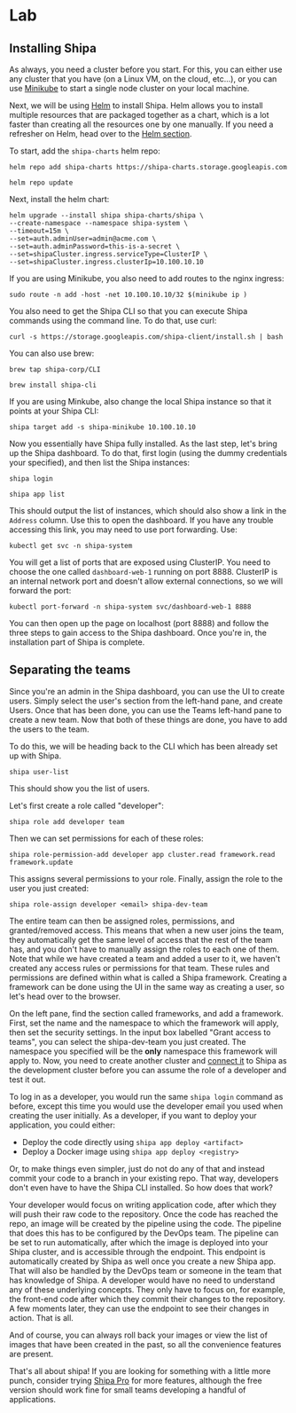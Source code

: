 # Lab

## Installing Shipa

As always, you need a cluster before you start. For this, you can either use any cluster that you have (on a Linux VM, on the cloud, etc...), or you can use [Minikube](https://minikube.sigs.k8s.io/docs/start/) to start a single node cluster on your local machine.

Next, we will be using [Helm](../Helm101/what-is-helm.md) to install Shipa. Helm allows you to install multiple resources that are packaged together as a chart, which is a lot faster than creating all the resources one by one manually. If you need a refresher on Helm, head over to the [Helm section](../Helm101/what-is-helm.md).

To start, add the ```shipa-charts``` helm repo:

```
helm repo add shipa-charts https://shipa-charts.storage.googleapis.com

helm repo update
```

Next, install the helm chart: 

```
helm upgrade --install shipa shipa-charts/shipa \
--create-namespace --namespace shipa-system \
--timeout=15m \
--set=auth.adminUser=admin@acme.com \
--set=auth.adminPassword=this-is-a-secret \
--set=shipaCluster.ingress.serviceType=ClusterIP \
--set=shipaCluster.ingress.clusterIp=10.100.10.10
```

If you are using Minikube, you also need to add routes to the nginx ingress:

```
sudo route -n add -host -net 10.100.10.10/32 $(minikube ip )
```

You also need to get the Shipa CLI so that you can execute Shipa commands using the command line. To do that, use curl:

```
curl -s https://storage.googleapis.com/shipa-client/install.sh | bash
```

You can also use brew:

```
brew tap shipa-corp/CLI

brew install shipa-cli
```

If you are using Minkube, also change the local Shipa instance so that it points at your Shipa CLI:

```
shipa target add -s shipa-minikube 10.100.10.10
```

Now you essentially have Shipa fully installed. As the last step, let's bring up the Shipa dashboard. To do that, first login (using the dummy credentials your specified), and then list the Shipa instances:

```
shipa login

shipa app list
```

This should output the list of instances, which should also show a link in the ```Address``` column. Use this to open the dashboard. If you have any trouble accessing this link, you may need to use port forwarding. Use:

```
kubectl get svc -n shipa-system
```

You will get a list of ports that are exposed using ClusterIP. You need to choose the one called ```dashboard-web-1``` running on port 8888. ClusterIP is an internal network port and doesn't allow external connections, so we will forward the port:

```
kubectl port-forward -n shipa-system svc/dashboard-web-1 8888
```

You can then open up the page on localhost (port 8888) and follow the three steps to gain access to the Shipa dashboard. Once you're in, the installation part of Shipa is complete.

## Separating the teams

Since you're an admin in the Shipa dashboard, you can use the UI to create users. Simply select the user's section from the left-hand pane, and create Users. Once that has been done, you can use the Teams left-hand pane to create a new team. Now that both of these things are done, you have to add the users to the team.

To do this, we will be heading back to the CLI which has been already set up with Shipa.

```
shipa user-list
```

This should show you the list of users.

Let's first create a role called "developer":

```
shipa role add developer team
```

Then we can set permissions for each of these roles:

```
shipa role-permission-add developer app cluster.read framework.read framework.update
```

This assigns several permissions to your role. Finally, assign the role to the user you just created:

```
shipa role-assign developer <email> shipa-dev-team
```

The entire team can then be assigned roles, permissions, and granted/removed access. This means that when a new user joins the team, they automatically get the same level of access that the rest of the team has, and you don't have to manually assign the roles to each one of them. Note that while we have created a team and added a user to it, we haven't created any access rules or permissions for that team. These rules and permissions are defined within what is called a Shipa framework. Creating a framework can be done using the UI in the same way as creating a user, so let's head over to the browser.

On the left pane, find the section called frameworks, and add a framework. First, set the name and the namespace to which the framework will apply, then set the security settings. In the input box labelled "Grant access to teams", you can select the shipa-dev-team you just created. The namespace you specified will be the **only** namespace this framework will apply to. Now, you need to create another cluster and [connect it](https://learn.shipa.io/docs/connecting-clusters#cluster-configuration) to Shipa as the development cluster before you can assume the role of a developer and test it out.

To log in as a developer, you would run the same ```shipa login``` command as before, except this time you would use the developer email you used when creating the user initially. As a developer, if you want to deploy your application, you could either:

- Deploy the code directly using ```shipa app deploy <artifact>```
- Deploy a Docker image using ```shipa app deploy <registry>```

Or, to make things even simpler, just do not do any of that and instead commit your code to a branch in your existing repo. That way, developers don't even have to have the Shipa CLI installed. So how does that work?

Your developer would focus on writing application code, after which they will push their raw code to the repository. Once the code has reached the repo, an image will be created by the pipeline using the code. The pipeline that does this has to be configured by the DevOps team. The pipeline can be set to run automatically, after which the image is deployed into your Shipa cluster, and is accessible through the endpoint. This endpoint is automatically created by Shipa as well once you create a new Shipa app. That will also be handled by the DevOps team or someone in the team that has knowledge of Shipa. A developer would have no need to understand any of these underlying concepts. They only have to focus on, for example, the front-end code after which they commit their changes to the repository. A few moments later, they can use the endpoint to see their changes in action. That is all.

And of course, you can always roll back your images or view the list of images that have been created in the past, so all the convenience features are present.

That's all about shipa! If you are looking for something with a little more punch, consider trying [Shipa Pro](https://shipa.io/pricing/) for more features, although the free version should work fine for small teams developing a handful of applications.